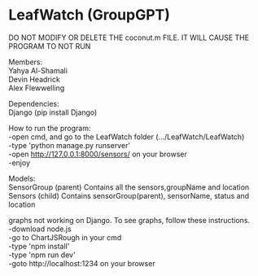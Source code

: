 # LeafWatch (GroupGPT)
DO NOT MODIFY OR DELETE THE coconut.m FILE. IT WILL CAUSE THE PROGRAM TO NOT RUN

Members:<br />
Yahya Al-Shamali<br />
Devin Headrick<br />
Alex Flewwelling<br />

Dependencies:<br />
Django (pip install Django)

How to run the program:<br />
-open cmd, and go to the LeafWatch folder (.../LeafWatch/LeafWatch)<br />
-type 'python manage.py runserver'<br />
-open http://127.0.0.1:8000/sensors/ on your browser<br />
-enjoy<br />

Models:<br />
SensorGroup (parent) Contains all the sensors,groupName and location<br />
Sensors (child) Contains sensorGroup(parent), sensorName, status and location<br />

graphs not working on Django. To see graphs, follow these instructions.<br />
-download node.js<br />
-go to ChartJSRough in your cmd<br />
-type 'npm install'<br />
-type 'npm run dev'<br />
-goto http://localhost:1234 on your browser<br />
